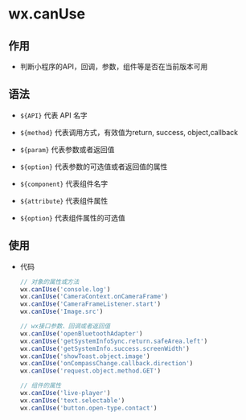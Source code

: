 # wx.canUse

## 作用

*   判断小程序的API，回调，参数，组件等是否在当前版本可用

## 语法

*   `${API}` 代表 API 名字

*   `${method}` 代表调用方式，有效值为return, success, object,callback

*   `${param}` 代表参数或者返回值

*   `${option}` 代表参数的可选值或者返回值的属性

*   `${component}` 代表组件名字

*   `${attribute}` 代表组件属性

*   `${option}` 代表组件属性的可选值

## 使用

*   代码

    ```javascript
    // 对象的属性或方法
    wx.canIUse('console.log')
    wx.canIUse('CameraContext.onCameraFrame')
    wx.canIUse('CameraFrameListener.start')
    wx.canIUse('Image.src')

    // wx接口参数、回调或者返回值
    wx.canIUse('openBluetoothAdapter')
    wx.canIUse('getSystemInfoSync.return.safeArea.left')
    wx.canIUse('getSystemInfo.success.screenWidth')
    wx.canIUse('showToast.object.image')
    wx.canIUse('onCompassChange.callback.direction')
    wx.canIUse('request.object.method.GET')

    // 组件的属性
    wx.canIUse('live-player')
    wx.canIUse('text.selectable')
    wx.canIUse('button.open-type.contact')
    ```
